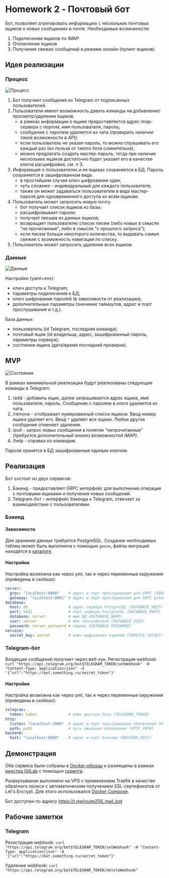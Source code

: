 # Homework 2 - Почтовый бот

Бот, позволяет агрегировать информацию с нескольких почтовых ящиков о новых сообщениях в почте. Необходимые возможности:

1. Подключение ящиков по IMAP
2. Отключение ящиков
3. Получение свежих сообщений в режиме онлайн (пулинг ящиков)

## Идея реализации

### Процесс

![Процесс](docs/images/process.jpg "Процесс")

1. Бот получает сообщения из Telegram от подписанных пользователей.
2. Пользователи имеют возможность давать команды на добавление/просмотр/удаления ящиков.
    * в рамках информации о ящике предоставляется адрес imap-сервера с портом, имя пользователя, пароль;
    * сообщение с паролем удаляется из чата *(проверить наличие такой возможности в API)*;
    * если пользователь не указал пароль, то можно спрашивать его каждый раз (но польза от такого бота сомнительна);
    * можно предлагать создать мастер-пароль, тогда при наличии нескольких ящиков достаточно будет указает его в качестве ключа расшифровки, см. п 3.
3. Информация о пользователях и их ящиках сохраняется в БД. Пароль сохраняется в зашифрованном виде. 
    * в простейшем случае ключ шифрования один;
    * чуть сложнее - индивидуальный для каждого пользователя;
    * также он может задаваться пользователем в виде мастер-пароля для одновременного доступа ко всем ящикам.
4. Пользователь может запросить новую почту.
    * бот получает список ящиков из базы;
    * расшифровывает пароли;
    * получает письма из данных ящиков;
    * возвращает пользователю список писем (либо новых в смысле "не прочитанные", либо в смысле "с прошлого запроса");
    * если писем больше некоторого количества, то выдавать самые свежие с возможность навигации по списку.
5. Пользователь может запросить удаление всех ящиков.

### Данные

![Данные](docs/images/data.jpg "Данные")

Настройки (yaml+env):

* ключ доступа к Telegram;
* параметры подключения к БД;
* ключ шифрования паролей (в зависимости от реализации);
* дополнительные параметры (значение таймаутов, адрес и порт прослушивания и т.д.).

База данных:

* пользователь (id Telegram, последняя команда);
* почтовый ящик (id владельца, адрес, зашифрованный пароль, параметры сервера);
* состояние ящика (дата/время последней проверки).

## MVP

![Состояния](docs/images/activity.jpg "Состояния")

В рамках минимальной реализации будут реализованы следующие команды в Telegram:

1. /add - добавить ящик, далее запрашивается адрес ящика, имя пользователя, пароль. Сообщение с паролем в итоге удаляется из чата.
2. /remove - отображает нумерованный список ящиков. Ввод номер ящика удаляет его. Ввод `*` удаляет все ящики. Любое другое сообщение отменяет удаление.
3. /pull - запрос новых сообщения в понятии "непрочитанные" *(требуется дополнительный анализ возможностей IMAP)*.
4. /help - справка по командам.

Пароли хранятся в БД зашифрованные единым ключом.

## Реализация

Бот состоит из двух сервисов:

1. Бэкенд - предоставляет GRPC интерфейс для выполнения операция с почтовыми ящиками и получения новых сообщений.
2. Telegram-бот - интерфейс бэкенда к Telegram, отвечает за взаимодействие с пользователями.

### Бэкенд

#### Зависимости

Для хранения данных требуется PostgreSQL. Создание необходимых таблиц может быть выполнена с помощью `goose`, файлы миграций находятся в [каталоге](assets/migrations/).

#### Настройки

Настройка возможна как через yml, так и через переменные окружения (приведены в скобках):

```yml
server:
  grpc: "localhost:8000"    # адрес и порт прослушивания для GRPC (SERVER_GRPC)
  gateway: "localhost:8001" # адрес и порт прослушивания для GRPC gateway (SERVER_GATEWAY)
database:
  host: db                  # адрес сервера PostgreSQL (DATABASE_HOST)
  port: 5432                # порт сервера PostgreSQL (DATABASE_PORT)
  database: server          # имя БД (DATABASE_NAME)
  user: server              # имя пользователя (DATABASE_USER)
  password: server_password # пароль (DATABASE_PASSWORD)
service:
  secret_key: secret        # ключ шифрования паролей (SERVICE_SECRET)
```

### Telegram-бот

Входящие сообщения получает через веб-хук. Регистрация webhook: `curl "https://api.telegram.org/bot$TELEGRAM_TOKEN/setWebhook" -H "Content-Type: application/json" -d '{"url":"https://bot.something.ru/secret_token"}'`

#### Настройки

Настройка возможна как через yml, так и через переменные окружения (приведены в скобках):

```yml
telegram:
  token: token              # ключ доступа бота (TELEGRAM_TOKEN)
http:
  listen: "localhost:3000"  # адрес и порт прослушивания обновлений (HTTP_LISTEN)
  path: path                # путь ожидания обновления (HTTP_PATH)
backend:
  host: "localhost:8000"    # адрес и порт бэкенда (BACKEND_HOST)
```

## Демонстрация

Оба сервиса были собраны в [Docker-образы](./build/package/) и размещены в рамках [реестра GitLab](https://gitlab.ozon.dev/capcom6/homework-2/container_registry) с помощью [скрипта](./scripts/docker-build.sh).

Развертывание выполнено на VPS с применением Traefik в качестве обратного прокси с автоматическим получением SSL-сертификатов от Let's Encrypt. Для этого использовался [Docker Compose](./deployments/docker-compose.yml).

Бот доступен по адресу https://t.me/route256_mail_bot

## Рабочие заметки

### Telegram

Регистрация webhook: `curl "https://api.telegram.org/bot$TELEGRAM_TOKEN/setWebhook" -H "Content-Type: application/json" -d '{"url":"https://bot.something.ru/secret_token"}'`

Удаление webhook: `curl "https://api.telegram.org/bot$TELEGRAM_TOKEN/deleteWebhook"`
